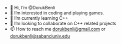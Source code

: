 - 👋 Hi, I’m @DorukBenli
- 👀 I’m interested in coding and playing games.
- 🌱 I’m currently learning C++
- 💞️ I’m looking to collaborate on C++ related projects
- 📫 How to reach me dorukbenli@gmail.com or dorukbenli@sabanciuniv.edu

<!---
DorukBenli/DorukBenli is a ✨ special ✨ repository because its `README.md` (this file) appears on your GitHub profile.
You can click the Preview link to take a look at your changes.
--->
